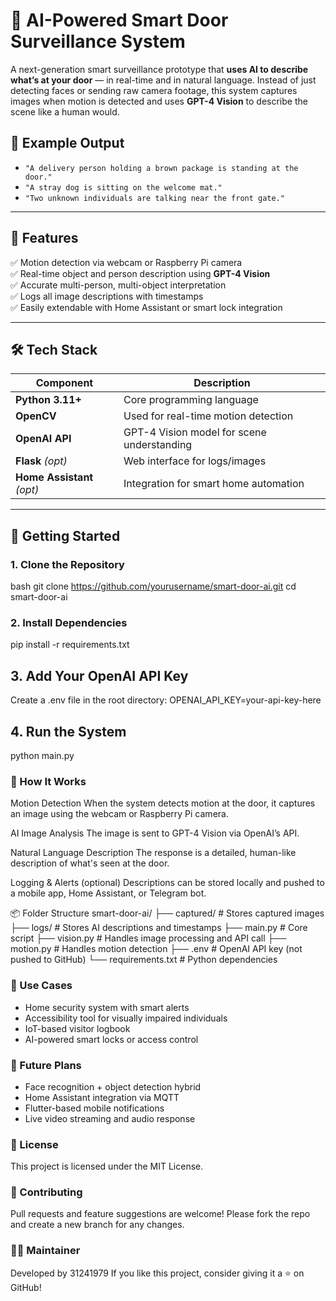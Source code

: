 # 🔐 AI-Powered Smart Door Surveillance System

A next-generation smart surveillance prototype that **uses AI to describe what’s at your door** — in real-time and in natural language. Instead of just detecting faces or sending raw camera footage, this system captures images when motion is detected and uses **GPT-4 Vision** to describe the scene like a human would.

## 📸 Example Output

- `"A delivery person holding a brown package is standing at the door."`
- `"A stray dog is sitting on the welcome mat."`
- `"Two unknown individuals are talking near the front gate."`

---

## 🎯 Features

✅ Motion detection via webcam or Raspberry Pi camera  
✅ Real-time object and person description using **GPT-4 Vision**  
✅ Accurate multi-person, multi-object interpretation  
✅ Logs all image descriptions with timestamps  
✅ Easily extendable with Home Assistant or smart lock integration

---

## 🛠 Tech Stack

| Component        | Description                                      |
|------------------|--------------------------------------------------|
| **Python 3.11+** | Core programming language                        |
| **OpenCV**       | Used for real-time motion detection              |
| **OpenAI API**   | GPT-4 Vision model for scene understanding       |
| **Flask** *(opt)*| Web interface for logs/images                    |
| **Home Assistant** *(opt)* | Integration for smart home automation |

---

## 🚀 Getting Started

### 1. Clone the Repository
bash
git clone https://github.com/yourusername/smart-door-ai.git
cd smart-door-ai

### 2. Install Dependencies
pip install -r requirements.txt

## 3. Add Your OpenAI API Key
Create a .env file in the root directory:
OPENAI_API_KEY=your-api-key-here

## 4. Run the System
python main.py

### 🧠 How It Works
Motion Detection
When the system detects motion at the door, it captures an image using the webcam or Raspberry Pi camera.

AI Image Analysis
The image is sent to GPT-4 Vision via OpenAI’s API.

Natural Language Description
The response is a detailed, human-like description of what's seen at the door.

Logging & Alerts (optional)
Descriptions can be stored locally and pushed to a mobile app, Home Assistant, or Telegram bot.

📦 Folder Structure
smart-door-ai/
├── captured/            # Stores captured images
├── logs/                # Stores AI descriptions and timestamps
├── main.py              # Core script
├── vision.py            # Handles image processing and API call
├── motion.py            # Handles motion detection
├── .env                 # OpenAI API key (not pushed to GitHub)
└── requirements.txt     # Python dependencies

### 🔐 Use Cases
- Home security system with smart alerts
- Accessibility tool for visually impaired individuals
- IoT-based visitor logbook
- AI-powered smart locks or access control

### 📲 Future Plans
 - Face recognition + object detection hybrid
 - Home Assistant integration via MQTT
 - Flutter-based mobile notifications
 - Live video streaming and audio response

### 📄 License
This project is licensed under the MIT License.


### 🤝 Contributing
Pull requests and feature suggestions are welcome! Please fork the repo and create a new branch for any changes.


### 🙋‍♂️ Maintainer
Developed by 31241979
If you like this project, consider giving it a ⭐ on GitHub!


